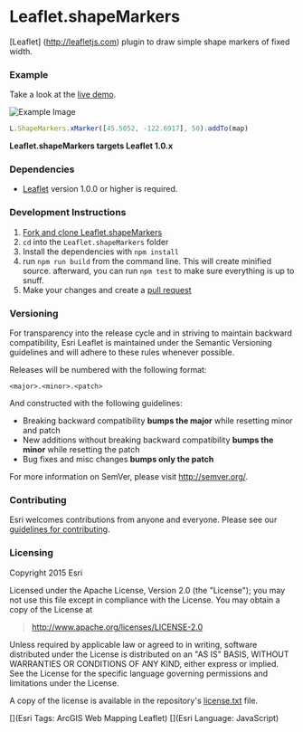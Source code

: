 # Leaflet.shapeMarkers

[Leaflet] (http://leafletjs.com) plugin to draw simple shape markers of fixed width.

### Example

Take a look at the [live demo](http://esri.github.io/Leaflet.shapeMarkers/).

![Example Image](https://raw.github.com/Esri/Leafet.shapeMarkers/master/example.png)

```js
L.ShapeMarkers.xMarker([45.5052, -122.6917], 50).addTo(map)
```
**Leaflet.shapeMarkers targets Leaflet 1.0.x**

### Dependencies

* [Leaflet](http://leaflet.com) version 1.0.0 or higher is required.

### Development Instructions

1. [Fork and clone Leaflet.shapeMarkers](https://help.github.com/articles/fork-a-repo)
2. `cd` into the `Leaflet.shapeMarkers` folder
5. Install the dependencies with `npm install`
5. run `npm run build` from the command line. This will create minified source.  afterward, you can run `npm test` to make sure everything is up to snuff.
6. Make your changes and create a [pull request](https://help.github.com/articles/creating-a-pull-request)

### Versioning

For transparency into the release cycle and in striving to maintain backward compatibility, Esri Leaflet is maintained under the Semantic Versioning guidelines and will adhere to these rules whenever possible.

Releases will be numbered with the following format:

`<major>.<minor>.<patch>`

And constructed with the following guidelines:

* Breaking backward compatibility **bumps the major** while resetting minor and patch
* New additions without breaking backward compatibility **bumps the minor** while resetting the patch
* Bug fixes and misc changes **bumps only the patch**

For more information on SemVer, please visit <http://semver.org/>.

### Contributing

Esri welcomes contributions from anyone and everyone. Please see our [guidelines for contributing](https://github.com/Esri/esri-leaflet-renderers/blob/master/CONTRIBUTING.md).


### Licensing
Copyright 2015 Esri

Licensed under the Apache License, Version 2.0 (the "License");
you may not use this file except in compliance with the License.
You may obtain a copy of the License at

> http://www.apache.org/licenses/LICENSE-2.0

Unless required by applicable law or agreed to in writing, software
distributed under the License is distributed on an "AS IS" BASIS,
WITHOUT WARRANTIES OR CONDITIONS OF ANY KIND, either express or implied.
See the License for the specific language governing permissions and
limitations under the License.

A copy of the license is available in the repository's [license.txt](https://raw.githubusercontent.com/Esri/Leaflet.shapeMarkers/master/LICENSE) file.

[](Esri Tags: ArcGIS Web Mapping Leaflet)
[](Esri Language: JavaScript)
